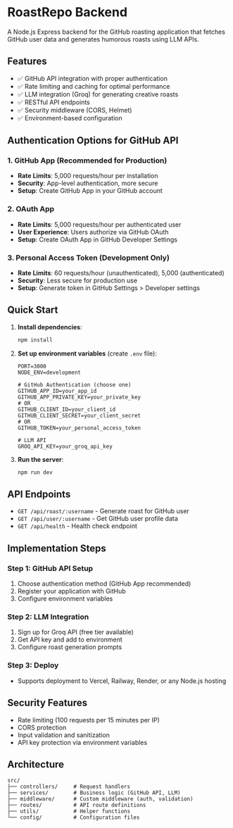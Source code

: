 # RoastRepo Backend

A Node.js Express backend for the GitHub roasting application that fetches GitHub user data and generates humorous roasts using LLM APIs.

## Features

- ✅ GitHub API integration with proper authentication
- ✅ Rate limiting and caching for optimal performance
- ✅ LLM integration (Groq) for generating creative roasts
- ✅ RESTful API endpoints
- ✅ Security middleware (CORS, Helmet)
- ✅ Environment-based configuration

## Authentication Options for GitHub API

### 1. GitHub App (Recommended for Production)

- **Rate Limits**: 5,000 requests/hour per installation
- **Security**: App-level authentication, more secure
- **Setup**: Create GitHub App in your GitHub account

### 2. OAuth App

- **Rate Limits**: 5,000 requests/hour per authenticated user
- **User Experience**: Users authorize via GitHub OAuth
- **Setup**: Create OAuth App in GitHub Developer Settings

### 3. Personal Access Token (Development Only)

- **Rate Limits**: 60 requests/hour (unauthenticated), 5,000 (authenticated)
- **Security**: Less secure for production use
- **Setup**: Generate token in GitHub Settings > Developer settings

## Quick Start

1. **Install dependencies**:

   ```bash
   npm install
   ```

2. **Set up environment variables** (create `.env` file):

   ```
   PORT=3000
   NODE_ENV=development

   # GitHub Authentication (choose one)
   GITHUB_APP_ID=your_app_id
   GITHUB_APP_PRIVATE_KEY=your_private_key
   # OR
   GITHUB_CLIENT_ID=your_client_id
   GITHUB_CLIENT_SECRET=your_client_secret
   # OR
   GITHUB_TOKEN=your_personal_access_token

   # LLM API
   GROQ_API_KEY=your_groq_api_key
   ```

3. **Run the server**:
   ```bash
   npm run dev
   ```

## API Endpoints

- `GET /api/roast/:username` - Generate roast for GitHub user
- `GET /api/user/:username` - Get GitHub user profile data
- `GET /api/health` - Health check endpoint

## Implementation Steps

### Step 1: GitHub API Setup

1. Choose authentication method (GitHub App recommended)
2. Register your application with GitHub
3. Configure environment variables

### Step 2: LLM Integration

1. Sign up for Groq API (free tier available)
2. Get API key and add to environment
3. Configure roast generation prompts

### Step 3: Deploy

- Supports deployment to Vercel, Railway, Render, or any Node.js hosting

## Security Features

- Rate limiting (100 requests per 15 minutes per IP)
- CORS protection
- Input validation and sanitization
- API key protection via environment variables

## Architecture

```
src/
├── controllers/     # Request handlers
├── services/        # Business logic (GitHub API, LLM)
├── middleware/      # Custom middleware (auth, validation)
├── routes/          # API route definitions
├── utils/           # Helper functions
└── config/          # Configuration files
```

